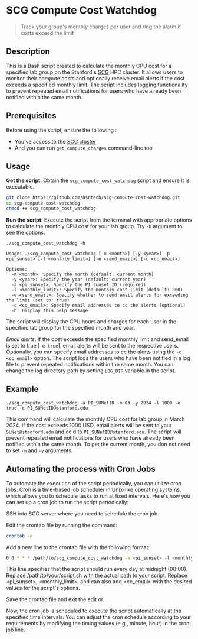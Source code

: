 # SCG Compute Cost Watchdog
> Track your group's monthly charges per user and ring the alarm if costs exceed the limit

## Description
This is a Bash script created to calculate the monthly CPU cost for a specified lab group on the Stanford's [SCG](https://login.scg.stanford.edu/) HPC cluster. It allows users to monitor their compute costs and optionally receive email alerts if the cost exceeds a specified monthly limit. The script includes logging functionality to prevent repeated email notifications for users who have already been notified within the same month.

## Prerequisites
Before using the script, ensure the following :
- You've access to the [SCG cluster](https://login.scg.stanford.edu/)
- And you can run `get_compute_charges` command-line tool

## Usage
**Get the script**: Obtain the `scg_compute_cost_watchdog` script and ensure it is executable.

```bash
git clone https://github.com/asntech/scg-compute-cost-watchdog.git
cd scg-compute-cost-watchdog
chmod +x scg_compute_cost_watchdog
```
**Run the script**: Execute the script from the terminal with appropriate options to calculate the monthly CPU cost for your lab group. Try `-h` argument to see the options.

```
./scg_compute_cost_watchdog -h

Usage: ./scg_compute_cost_watchdog [-m <month>] [-y <year>] -p <pi_sunset> [-l <monthly_limit>] [-e <send_email>] [-c <cc_email>]

Options:
  -m <month>: Specify the month (default: current month)
  -y <year>: Specify the year (default: current year)
  -a <pi_sunset>: Specify the PI sunset ID (required)
  -l <monthly_limit>: Specify the monthly cost limit (default: 800)
  -e <send_email>: Specify whether to send email alerts for exceeding the limit (set to: true)
  -c <cc_email>: Specify email addresses to cc the alerts (optional)
  -h: Display this help message

  ```

The script will display the CPU hours and charges for each user in the specified lab group for the specified month and year.

*Email alerts*: If the cost exceeds the specified monthly limit and send_email is set to true [`-e true`], email alerts will be sent to the respective users. Optionally, you can specify email addresses to cc the alerts using the `-c <cc_email>` option. The script logs the users who have been notified in a log file to prevent repeated notifications within the same month. You can change the log directory path by setting `LOG_DIR` variable in the script.

## Example

```
./scg_compute_cost_watchdog -a PI_SUNetID -m 03 -y 2024 -l 1000 -e true -c PI_SUNetID@stanford.edu
```

This command will calculate the monthly CPU cost for lab group in March 2024. If the cost exceeds 1000 USD, email alerts will be sent to your `SUNet@stanford.edu` and cc'd to `PI_SUNetID@stanford.edu`. The script will prevent repeated email notifications for users who have already been notified within the same month. To get the current month, you don not need to set `-m` and `-y` arguments.

## Automating the process with Cron Jobs
To automate the execution of the script periodically, you can utilize cron jobs. Cron is a time-based job scheduler in Unix-like operating systems, which allows you to schedule tasks to run at fixed intervals. Here's how you can set up a cron job to run the script periodically:

SSH into SCG server where you need to schedule the cron job.

Edit the crontab file by running the command:

```bash
crontab -e
```

Add a new line to the crontab file with the following format:

```bash
0 0 * * * /path/to/scg_compute_cost_watchdog -a <pi_sunset> -l <monthly_limit> -e true -c <cc_email>
```

This line specifies that the script should run every day at midnight (00:00).
Replace /path/to/your/script.sh with the actual path to your script.
Replace <pi_sunset>, <monthly_limit>, and can also add <cc_email> with the desired values for the script's options.

Save the crontab file and exit the edit or.

Now, the cron job is scheduled to execute the script automatically at the specified time intervals. You can adjust the cron schedule according to your requirements by modifying the timing values (e.g., minute, hour) in the cron job line.

